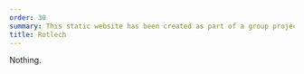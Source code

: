 ```yaml
---
order: 30
summary: This static website has been created as part of a group project in college and showcases the progress of our team.
title: Rotlech
---
```


Nothing.
